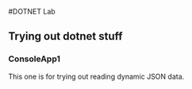 #DOTNET Lab

## Trying out dotnet stuff
### ConsoleApp1
This one is for trying out reading dynamic JSON data.